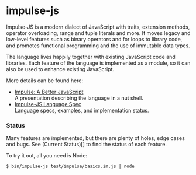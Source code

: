 # impulse-js
Impulse-JS is a modern dialect of JavaScript with traits, extension methods, operator overloading, range and tuple literals and more. It moves legacy and low-level features such as binary operators and for loops to library code, and promotes functional programming and the use of immutable data types.

The language lives happily together with existing JavaScript code and libraries. Each feature of the language is implemented as a module, so it can also be used to enhance existing JavaScript.

More details can be found here:

* [Impulse: A Better JavaScript](https://docs.google.com/presentation/d/1DAiQf5LDcpC30-V0dS8yE1UuQ-flXBZXLBgHUb7RLdw/edit?usp=sharing)  
  A presentation describing the language in a nut shell.
* [Impulse-JS Language Spec](https://docs.google.com/document/d/1LqEP5ERAjBa1b0iryn88pessVohDyVAPIGgZvMK8IC4/edit?usp=sharing)  
  Language specs, examples, and implementation status.

### Status

Many features are implemented, but there are plenty of holes, edge cases and bugs. See (Current Status)[] to find the status of each feature.

To try it out, all you need is Node:

```$ bin/impulse-js test/impulse/basics.im.js | node```

